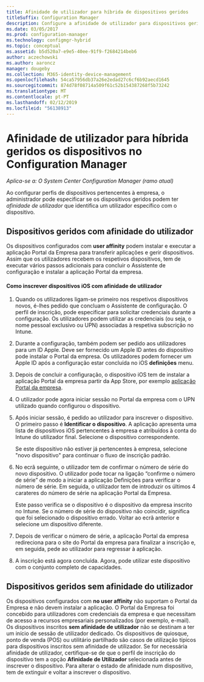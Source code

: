 ```yaml
---
title: Afinidade de utilizador para híbrida de dispositivos geridos
titleSuffix: Configuration Manager
description: Configure a afinidade de utilizador para dispositivos geridos no Configuration Manager.
ms.date: 03/05/2017
ms.prod: configuration-manager
ms.technology: configmgr-hybrid
ms.topic: conceptual
ms.assetid: b5d520a7-e9e5-40ee-91f9-f2684214beb6
author: aczechowski
ms.author: aaroncz
manager: dougeby
ms.collection: M365-identity-device-management
ms.openlocfilehash: 54ca57956db37a26e2edad27c6cf6b92aecd1645
ms.sourcegitcommit: 874d78f08714a509f61c52b154387268f5b73242
ms.translationtype: MT
ms.contentlocale: pt-PT
ms.lasthandoff: 02/12/2019
ms.locfileid: "56138913"
---
```

# <a name="user-affinity-for-hybrid-managed-devices-in-configuration-manager"></a>Afinidade de utilizador para híbrida geridos os dispositivos no Configuration Manager

*Aplica-se a: O System Center Configuration Manager (ramo atual)*

Ao configurar perfis de dispositivos pertencentes à empresa, o administrador pode especificar se os dispositivos geridos podem ter *afinidade de utilizador* que identifica um utilizador específico com o dispositivo.  

##  <a name="BKMK_iOSCP"></a> Dispositivos geridos com afinidade do utilizador  
 Os dispositivos configurados com **user affinity** podem instalar e executar a aplicação Portal da Empresa para transferir aplicações e gerir dispositivos. Assim que os utilizadores recebem os respetivos dispositivos, tem de executar vários passos adicionais para concluir o Assistente de configuração e instalar a aplicação Portal da empresa.  

#### <a name="how-to-enroll-ios-devices-with-user-affinity"></a>Como inscrever dispositivos iOS com afinidade de utilizador  

1.  Quando os utilizadores ligam-se primeiro nos respetivos dispositivos novos, é-lhes pedido que concluam o Assistente de configuração. O perfil de inscrição, pode especificar para solicitar credenciais durante a configuração. Os utilizadores podem utilizar as credenciais (ou seja, o nome pessoal exclusivo ou UPN) associadas à respetiva subscrição no Intune.  

2.  Durante a configuração, também podem ser pedido aos utilizadores para um ID Apple. Deve ser fornecido um Apple ID antes do dispositivo pode instalar o Portal da empresa. Os utilizadores podem fornecer um Apple ID após a configuração estar concluída no iOS **definições** menu.  

3.  Depois de concluir a configuração, o dispositivo iOS tem de instalar a aplicação Portal da empresa partir da App Store, por exemplo [aplicação Portal da empresa](https://itunes.apple.com/us/app/id719171358).  

4.  O utilizador pode agora iniciar sessão no Portal da empresa com o UPN utilizado quando configurou o dispositivo.  

5.  Após iniciar sessão, é pedido ao utilizador para inscrever o dispositivo. O primeiro passo é **Identificar o dispositivo**. A aplicação apresenta uma lista de dispositivos iOS pertencentes à empresa e atribuídos à conta do Intune do utilizador final. Selecione o dispositivo correspondente.  

     Se este dispositivo não estiver já pertencentes à empresa, selecione "novo dispositivo" para continuar o fluxo de inscrição padrão.  

6.  No ecrã seguinte, o utilizador tem de confirmar o número de série do novo dispositivo. O utilizador pode tocar na ligação “confirme o número de série” de modo a iniciar a aplicação Definições para verificar o número de série. Em seguida, o utilizador tem de introduzir os últimos 4 carateres do número de série na aplicação Portal da Empresa.  

     Este passo verifica se o dispositivo é o dispositivo da empresa inscrito no Intune. Se o número de série do dispositivo não coincidir, significa que foi selecionado o dispositivo errado. Voltar ao ecrã anterior e selecione um dispositivo diferente.  

7.  Depois de verificar o número de série, a aplicação Portal da empresa redireciona para o site do Portal da empresa para finalizar a inscrição e, em seguida, pede ao utilizador para regressar à aplicação.  

8.  A inscrição está agora concluída. Agora, pode utilizar este dispositivo com o conjunto completo de capacidades.  

##  <a name="BKMK_noUA"></a> Dispositivos geridos sem afinidade do utilizador  
 Os dispositivos configurados com **no user affinity** não suportam o Portal da Empresa e não devem instalar a aplicação. O Portal da Empresa foi concebido para utilizadores com credenciais da empresa e que necessitam de acesso a recursos empresariais personalizados (por exemplo, e-mail). Os dispositivos inscritos **sem afinidade de utilizador** não se destinam a ter um início de sessão de utilizador dedicado. Os dispositivos de quiosque, ponto de venda (POS) ou utilitário partilhado são casos de utilização típicos para dispositivos inscritos sem afinidade de utilizador. Se for necessária afinidade de utilizador, certifique-se de que o perfil de inscrição do dispositivo tem a opção **Afinidade de Utilizador** selecionada antes de inscrever o dispositivo. Para alterar o estado de afinidade num dispositivo, tem de extinguir e voltar a inscrever o dispositivo.
